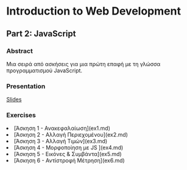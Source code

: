 # Introduction to Web Development
## Part 2: JavaScript

### Abstract
Μια σειρά από ασκήσεις για μια πρώτη επαφή με τη γλώσσα προγραμματισμού JavaScript.

### Presentation
[Slides](http://slides.com/shesharp/webdev2javascript)

### Exercises
<li>[Άσκηση 1 - Ανακεφαλαίωση](ex1.md)</li>
<li>[Άσκηση 2 - Αλλαγή Περιεχομένου](ex2.md)</li>
<li>[Άσκηση 3 - Αλλαγή Τιμών](ex3.md)</li>
<li>[Άσκηση 4 - Μορφοποίηση με JS ](ex4.md)</li>
<li>[Άσκηση 5 - Εικόνες & Συμβάντα](ex5.md)</li>
<li>[Άσκηση 6 - Αντίστροφή Μέτρηση](ex6.md)</li>

